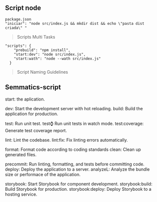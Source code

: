 ## Script node

```
package.json
"iniciar": "node src/index.js && mkdir dist && echo \"pasta dist criada\" "
```

> Scripts Multi Tasks



```
"scripts": {
    "prebuild": "npm install",
    "start:dev": "node src/index.js",
    "start:wath": "node --wath src/index.js"
  }
```

> Script Naming Guidelines

## Semmatics-script

start: the aplication.

dev: Start the development server with hot reloading.
build: Build the application for production.

test: Run unit test.
test:watch: Run unit tests in watch mode.
test:coverage: Generate test coverage report.

lint: Lint the codebase.
lint:fix: Fix linting errors automatically.

format: Format code according to coding standards
clean: Clean up generated files.

precommit: Run linting, formatting, and tests before committing code.
deploy: Deploy the application to a server.
analyzeL: Analyze the bundle size or performace of the application.

storybook: Start Storybook for component development.
storybook:build: Build Storybook for production.
storybook:deploy: Deploy Storybook to a hosting service.